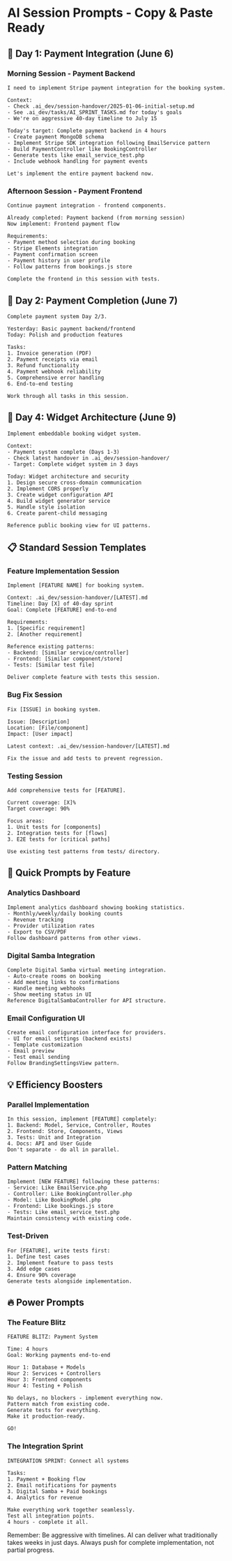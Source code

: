 # AI Session Prompts - Copy & Paste Ready

## 🚀 Day 1: Payment Integration (June 6)

### Morning Session - Payment Backend
```
I need to implement Stripe payment integration for the booking system.

Context:
- Check .ai_dev/session-handover/2025-01-06-initial-setup.md
- See .ai_dev/tasks/AI_SPRINT_TASKS.md for today's goals
- We're on aggressive 40-day timeline to July 15

Today's target: Complete payment backend in 4 hours
- Create payment MongoDB schema
- Implement Stripe SDK integration following EmailService pattern
- Build PaymentController like BookingController
- Generate tests like email_service_test.php
- Include webhook handling for payment events

Let's implement the entire payment backend now.
```

### Afternoon Session - Payment Frontend
```
Continue payment integration - frontend components.

Already completed: Payment backend (from morning session)
Now implement: Frontend payment flow

Requirements:
- Payment method selection during booking
- Stripe Elements integration
- Payment confirmation screen
- Payment history in user profile
- Follow patterns from bookings.js store

Complete the frontend in this session with tests.
```

## 🚀 Day 2: Payment Completion (June 7)

```
Complete payment system Day 2/3.

Yesterday: Basic payment backend/frontend
Today: Polish and production features

Tasks:
1. Invoice generation (PDF)
2. Payment receipts via email
3. Refund functionality
4. Payment webhook reliability
5. Comprehensive error handling
6. End-to-end testing

Work through all tasks in this session.
```

## 🚀 Day 4: Widget Architecture (June 9)

```
Implement embeddable booking widget system.

Context: 
- Payment system complete (Days 1-3)
- Check latest handover in .ai_dev/session-handover/
- Target: Complete widget system in 3 days

Today: Widget architecture and security
1. Design secure cross-domain communication
2. Implement CORS properly
3. Create widget configuration API
4. Build widget generator service
5. Handle style isolation
6. Create parent-child messaging

Reference public booking view for UI patterns.
```

## 📋 Standard Session Templates

### Feature Implementation Session
```
Implement [FEATURE NAME] for booking system.

Context: .ai_dev/session-handover/[LATEST].md
Timeline: Day [X] of 40-day sprint
Goal: Complete [FEATURE] end-to-end

Requirements:
1. [Specific requirement]
2. [Another requirement]

Reference existing patterns:
- Backend: [Similar service/controller]
- Frontend: [Similar component/store]
- Tests: [Similar test file]

Deliver complete feature with tests this session.
```

### Bug Fix Session
```
Fix [ISSUE] in booking system.

Issue: [Description]
Location: [File/component]
Impact: [User impact]

Latest context: .ai_dev/session-handover/[LATEST].md

Fix the issue and add tests to prevent regression.
```

### Testing Session
```
Add comprehensive tests for [FEATURE].

Current coverage: [X]%
Target coverage: 90%

Focus areas:
1. Unit tests for [components]
2. Integration tests for [flows]
3. E2E tests for [critical paths]

Use existing test patterns from tests/ directory.
```

## 🎯 Quick Prompts by Feature

### Analytics Dashboard
```
Implement analytics dashboard showing booking statistics.
- Monthly/weekly/daily booking counts
- Revenue tracking
- Provider utilization rates
- Export to CSV/PDF
Follow dashboard patterns from other views.
```

### Digital Samba Integration
```
Complete Digital Samba virtual meeting integration.
- Auto-create rooms on booking
- Add meeting links to confirmations
- Handle meeting webhooks
- Show meeting status in UI
Reference DigitalSambaController for API structure.
```

### Email Configuration UI
```
Create email configuration interface for providers.
- UI for email settings (backend exists)
- Template customization
- Email preview
- Test email sending
Follow BrandingSettingsView pattern.
```

## 💡 Efficiency Boosters

### Parallel Implementation
```
In this session, implement [FEATURE] completely:
1. Backend: Model, Service, Controller, Routes
2. Frontend: Store, Components, Views
3. Tests: Unit and Integration
4. Docs: API and User Guide
Don't separate - do all in parallel.
```

### Pattern Matching
```
Implement [NEW FEATURE] following these patterns:
- Service: Like EmailService.php
- Controller: Like BookingController.php
- Model: Like BookingModel.php
- Frontend: Like bookings.js store
- Tests: Like email_service_test.php
Maintain consistency with existing code.
```

### Test-Driven
```
For [FEATURE], write tests first:
1. Define test cases
2. Implement feature to pass tests
3. Add edge cases
4. Ensure 90% coverage
Generate tests alongside implementation.
```

## 🔥 Power Prompts

### The Feature Blitz
```
FEATURE BLITZ: Payment System

Time: 4 hours
Goal: Working payments end-to-end

Hour 1: Database + Models
Hour 2: Services + Controllers  
Hour 3: Frontend components
Hour 4: Testing + Polish

No delays, no blockers - implement everything now.
Pattern match from existing code.
Generate tests for everything.
Make it production-ready.

GO!
```

### The Integration Sprint
```
INTEGRATION SPRINT: Connect all systems

Tasks:
1. Payment + Booking flow
2. Email notifications for payments
3. Digital Samba + Paid bookings
4. Analytics for revenue

Make everything work together seamlessly.
Test all integration points.
4 hours - complete it all.
```

Remember: Be aggressive with timelines. AI can deliver what traditionally takes weeks in just days. Always push for complete implementation, not partial progress.